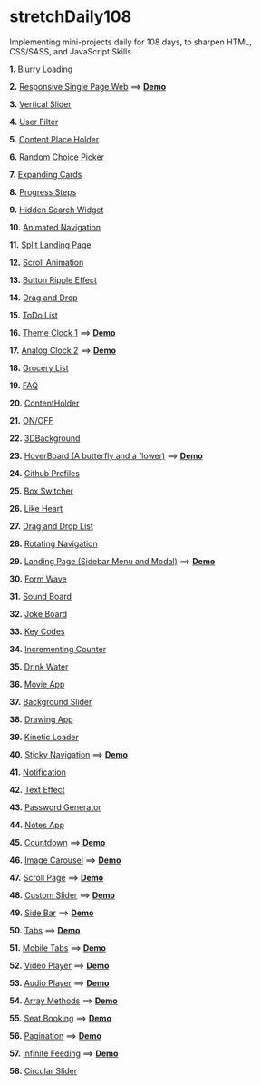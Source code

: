 # stretchDaily108

Implementing mini-projects daily for 108 days, to sharpen HTML, CSS/SASS, and JavaScript Skills.

**1.** [Blurry Loading](https://github.com/whoinlee/stretchDaily108_vanillaJS/tree/main/p_001_081221)

**2.** [Responsive Single Page Web](https://github.com/whoinlee/stretchDaily108_vanillaJS/tree/main/p_002_0822-RSA) ==> [**Demo**](http://www.whoin.net/demo/rsp/)

**3.** [Vertical Slider](https://github.com/whoinlee/stretchDaily108_vanillaJS/tree/main/p_003_081321)

**4.** [User Filter](https://github.com/whoinlee/stretchDaily108_vanillaJS/tree/main/p_004_081421)

**5.** [Content Place Holder](https://github.com/whoinlee/stretchDaily108_vanillaJS/tree/main/p_005_081521)

**6.** [Random Choice Picker](https://github.com/whoinlee/stretchDaily108_vanillaJS/tree/main/p_006_081621)

**7.** [Expanding Cards](https://github.com/whoinlee/stretchDaily108_vanillaJS/tree/main/p_007_081721)

**8.** [Progress Steps](https://github.com/whoinlee/stretchDaily108_vanillaJS/tree/main/p_008_081821)

**9.** [Hidden Search Widget](https://github.com/whoinlee/stretchDaily108_vanillaJS/tree/main/p_009_081921)

**10.** [Animated Navigation](https://github.com/whoinlee/stretchDaily108_vanillaJS/tree/main/p_010_082021)

**11.** [Split Landing Page](https://github.com/whoinlee/stretchDaily108_vanillaJS/tree/main/p_011_082121)

**12.** [Scroll Animation](https://github.com/whoinlee/stretchDaily108_vanillaJS/tree/main/p_012_082321)

**13.** [Button Ripple Effect](https://github.com/whoinlee/stretchDaily108_vanillaJS/tree/main/p_013_082421)

**14.** [Drag and Drop](https://github.com/whoinlee/stretchDaily108_vanillaJS/tree/main/p_014_082521)

**15.** [ToDo List](https://github.com/whoinlee/stretchDaily108_vanillaJS/tree/main/p_015_0826-ToDoList)

**16.** [Theme Clock 1](https://github.com/whoinlee/stretchDaily108_vanillaJS/tree/main/p_016_0827-Clock1) ==> [**Demo**](http://www.whoin.net/demo/themeClock/)

**17.** [Analog Clock 2](https://github.com/whoinlee/stretchDaily108_vanillaJS/tree/main/p_017_0828-Clock2) ==> [**Demo**](http://www.whoin.net/demo/analogClock/index.html)

**18.** [Grocery List](https://github.com/whoinlee/stretchDaily108_vanillaJS/tree/main/p_018_0829-GroceryList)

**19.** [FAQ](https://github.com/whoinlee/stretchDaily108_vanillaJS/tree/main/p_019_0830-FAQ)

**20.** [ContentHolder](https://github.com/whoinlee/stretchDaily108_vanillaJS/tree/main/p_020_0831-ContentHolder)

**21.** [ON/OFF](https://github.com/whoinlee/stretchDaily108_vanillaJS/tree/main/p_021_0901-OnOff)

**22.** [3DBackground](https://github.com/whoinlee/stretchDaily108_vanillaJS/tree/main/p_022_0902-3DBackground)

**23.** [HoverBoard (A butterfly and a flower)](https://github.com/whoinlee/stretchDaily108_vanillaJS/tree/main/p_023_0903-HoverBoard) ==> [**Demo**](http://www.whoin.net/demo/hoverBoard/index.html)

**24.** [Github Profiles](https://github.com/whoinlee/stretchDaily108_vanillaJS/tree/main/p_024_0904-GithubProfiles)

**25.** [Box Switcher](https://github.com/whoinlee/stretchDaily108_vanillaJS/tree/main/p_025_0905-BoxSwitcher)

**26.** [Like Heart](https://github.com/whoinlee/stretchDaily108_vanillaJS/tree/main/p_026_0906-LikeHeart)

**27.** [Drag and Drop List](https://github.com/whoinlee/stretchDaily108_vanillaJS/tree/main/p_027_0907-DragDropList)

**28.** [Rotating Navigation](https://github.com/whoinlee/stretchDaily108_vanillaJS/tree/main/p_028_0908-RotatingNav)

**29.** [Landing Page (Sidebar Menu and Modal)](https://github.com/whoinlee/stretchDaily108_vanillaJS/tree/main/p_029_0909-LandingPage) ==> [**Demo**](http://www.whoin.net/demo/landingPage/index.html)

**30.** [Form Wave](https://github.com/whoinlee/stretchDaily108_vanillaJS/tree/main/p_030_0910-FormWave)

**31.** [Sound Board](https://github.com/whoinlee/stretchDaily108_vanillaJS/tree/main/p_031_0912-SoundBoard)

**32.** [Joke Board](https://github.com/whoinlee/stretchDaily108_vanillaJS/tree/main/p_032_0913-JokeBoard)

**33.** [Key Codes](https://github.com/whoinlee/stretchDaily108_vanillaJS/tree/main/p_033_0914-KeyCodes)

**34.** [Incrementing Counter](https://github.com/whoinlee/stretchDaily108_vanillaJS/tree/main/p_034_0915-IncrementingCounter)

**35.** [Drink Water](https://github.com/whoinlee/stretchDaily108_vanillaJS/tree/main/p_035_0916-DrinkWater)

**36.** [Movie App](https://github.com/whoinlee/stretchDaily108_vanillaJS/tree/main/p_036_0917-MovieApp)

**37.** [Background Slider](https://github.com/whoinlee/stretchDaily108_vanillaJS/tree/main/p_037_0918-BackgroundSlider)

**38.** [Drawing App](https://github.com/whoinlee/stretchDaily108_vanillaJS/tree/main/p_038_0919-BackgroundSlider)

**39.** [Kinetic Loader](https://github.com/whoinlee/stretchDaily108_vanillaJS/tree/main/p_039_0920-KineticLoader)

**40.** [Sticky Navigation](https://github.com/whoinlee/stretchDaily108_vanillaJS/tree/main/p_040_0921-StickyNavigation) ==> [**Demo**](http://www.whoin.net/demo/stickyNav/index.html)

**41.** [Notification](https://github.com/whoinlee/stretchDaily108_vanillaJS/tree/main/p_041_0922-Notification)

**42.** [Text Effect](https://github.com/whoinlee/stretchDaily108_vanillaJS/tree/main/p_042_0923-TextEffect)

**43.** [Password Generator](https://github.com/whoinlee/stretchDaily108_vanillaJS/tree/main/p_043_0924-PasswordGenerator)

**44.** [Notes App](https://github.com/whoinlee/stretchDaily108_vanillaJS/tree/main/p_044_0925-NotesApp)

**45.** [Countdown](https://github.com/whoinlee/stretchDaily108_vanillaJS/tree/main/p_045_0926-CountDown) ==> [**Demo**](http://www.whoin.net/demo/countdown/index.html)

**46.** [Image Carousel](https://github.com/whoinlee/stretchDaily108_vanillaJS/tree/main/p_046_0927-ImageCarousel) ==> [**Demo**](http://www.whoin.net/demo/imageCarousel/index.html)

**47.** [Scroll Page](https://github.com/whoinlee/stretchDaily108_vanillaJS/tree/main/p_047_0928-ScrollPage) ==> [**Demo**](http://www.whoin.net/demo/scrollPage/index.html)

**48.** [Custom Slider](https://github.com/whoinlee/stretchDaily108_vanillaJS/tree/main/p_048_0929-CustomSlider) ==> [**Demo**](http://www.whoin.net/demo/customSlider/index.html)

**49.** [Side Bar](https://github.com/whoinlee/stretchDaily108_vanillaJS/tree/main/p_049_0930-SideBar) ==> [**Demo**](http://www.whoin.net/demo/sideBar/index.html)

**50.** [Tabs](https://github.com/whoinlee/stretchDaily108_vanillaJS/tree/main/p_050_1001-Tabs) ==> [**Demo**](http://www.whoin.net/demo/tabs/index.html)

**51.** [Mobile Tabs](https://github.com/whoinlee/stretchDaily108_vanillaJS/tree/main/p_051_1002-MobileTabs) ==> [**Demo**](http://www.whoin.net/demo/mobileTabs/index.html)

**52.** [Video Player](https://github.com/whoinlee/stretchDaily108_vanillaJS/tree/main/p_052_1003-VideoPlayer) ==> [**Demo**](http://www.whoin.net/demo/videoPlayer/index.html)

**53.** [Audio Player](https://github.com/whoinlee/stretchDaily108_vanillaJS/tree/main/p_053_1004-AudioPlayer) ==> [**Demo**](http://www.whoin.net/demo/audioPlayer/index.html)

**54.** [Array Methods](https://github.com/whoinlee/stretchDaily108_vanillaJS/tree/main/p_054_1005-ArrayMethods) ==> [**Demo**](http://www.whoin.net/demo/arrayMethods/)

**55.** [Seat Booking](https://github.com/whoinlee/stretchDaily108_vanillaJS/tree/main/p_055_1006-SeatBooking) ==> [**Demo**](http://www.whoin.net/demo/seatBooking/)

**56.** [Pagination](https://github.com/whoinlee/stretchDaily108_vanillaJS/tree/main/p_056_1007-Pagination) ==> [**Demo**](http://www.whoin.net/demo/pagination/)

**57.** [Infinite Feeding](https://github.com/whoinlee/stretchDaily108_vanillaJS/tree/main/p_057_1008-InfiniteFeeding) ==> [**Demo**](http://www.whoin.net/demo/infiniteFeeding/)

**58.** [Circular Slider](https://github.com/whoinlee/stretchDaily108_vanillaJS/tree/main/p_058_1009-CircularSlider)

<!-- ==> [**Demo**](http://www.whoin.net/demo/circularSlider/) -->
